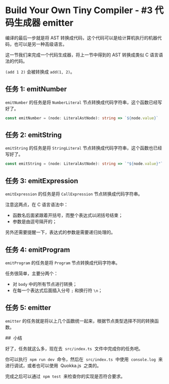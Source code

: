 # Build Your Own Tiny Compiler - #3 代码生成器 emitter

编译的最后一步就是将 AST 转换成代码，这个代码可以是给计算机执行的机器代码，也可以是另一种高级语言。

这一节我们来完成一个代码生成器，将上一节中得到的 AST 转换成类似 C 语言语法的代码。

`(add 1 2)` 会被转换成 `add(1, 2)`。

## 任务 1: emitNumber

`emitNumber` 的任务是将 `NumberLiteral` 节点转换成代码字符串，这个函数已经写好了。

```ts
const emitNumber = (node: LiteralAstNode): string => `${node.value}`
```

## 任务 2: emitString

`emitString` 的任务是将 `StringLiteral` 节点转换成代码字符串，这个函数也已经写好了。

```ts
const emitString = (node: LiteralAstNode): string => `"${node.value}"`
```

## 任务 3: emitExpression

`emitExpression` 的任务是将 `CallExpression` 节点转换成代码字符串。

注意这两点，在 C 语言语法中：

-   函数名后面紧跟着开括号，而整个表达式以闭括号结束；
-   参数是由逗号隔开的；

另外还需要提醒一下，表达式的参数是需要递归处理的。

## 任务 4: emitProgram

`emitProgram` 的任务是将 `Program` 节点转换成代码字符串。

任务很简单，主要分两个：

-   对 `body` 中的所有节点进行转换；
-   在每一个表达式后面插入分号 `;` 和换行符 `\n`；

## 任务 5: emitter

`emitter` 的任务就是将以上几个函数统一起来，根据节点类型选择不同的转换函数。

##  小结

好了，任务就这么多，现在去  `src/index.ts`  文件中完成你的任务吧。

你可以执行  `npm run dev`  命令，然后在  `src/index.ts`  中使用  `console.log`  来进行调试，或者也可以使用  Quokka.js  之类的。

完成之后可以通过  `npm test`  来检查你的实现是否符合要求。
